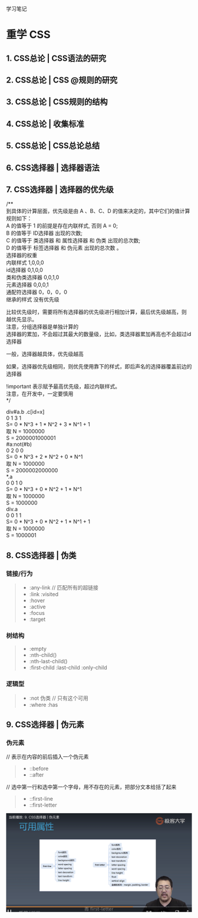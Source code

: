 学习笔记  

# 重学 CSS  

## 1. CSS总论 | CSS语法的研究  

## 2. CSS总论 | CSS @规则的研究  

## 3. CSS总论 | CSS规则的结构  

## 4. CSS总论 | 收集标准  

## 5. CSS总论 | CSS总论总结  

## 6. CSS选择器 | 选择器语法  

## 7. CSS选择器 | 选择器的优先级  

/**  
到具体的计算层⾯，优先级是由 A 、B、C、D 的值来决定的，其中它们的值计算规则如下：  
A 的值等于 1 的前提是存在内联样式, 否则 A = 0;  
B 的值等于 ID选择器 出现的次数;  
C 的值等于 类选择器 和 属性选择器 和 伪类 出现的总次数;  
D 的值等于 标签选择器 和 伪元素 出现的总次数 。  
选择器的权重  
   内联样式          1,0,0,0  
   id选择器          0,1,0,0  
   类和伪类选择器     0,0,1,0  
   元素选择器         0,0,0,1  
   通配符选择器         0，0，0，0  
   继承的样式         没有优先级  
   
   比较优先级时，需要将所有选择器的优先级进行相加计算，最后优先级越高，则 越优先显示。  
   注意，分组选择器是单独计算的  
   选择器的累加，不会超过其最大的数量级，比如，类选择器累加再高也不会超过id选择器  
   
   一般，选择器越具体，优先级越高  
   
   如果，选择器优先级相同，则优先使用靠下的样式，即后声名的选择器覆盖前边的选择器  
   
   !important 表示赋予最高优先级，超过内联样式。  
      注意，在开发中，一定要慎用  
*/

div#a.b .c[id=x]   
0 1 3 1   
S= 0 * N^3 + 1 * N^2 + 3 * N^1 + 1  
取 N = 1000000  
S = 2000001000001  
#a:not(#b)   
0 2 0 0   
S= 0 * N^3 + 2 * N^2 + 0 * N^1   
取 N = 1000000  
S = 2000002000000  
*.a   
0 0 1 0   
S= 0 * N^3 + 0 * N^2 + 1 * N^1   
取 N = 1000000  
S = 1000000  
div.a   
0 0 1 1  
S= 0 * N^3 + 0 * N^2 + 1 * N^1 + 1  
取 N = 1000000  
S = 1000001  

## 8. CSS选择器 | 伪类  

### 链接/行为  

> + :any-link  // 匹配所有的超链接  
> + :link :visited  
> + :hover  
> + :active  
> + :focus  
> + :target  

### 树结构  

> + :empty  
> + :nth-child()  
> + :nth-last-child()  
> + :first-child  :last-child  :only-child  

### 逻辑型  

> + :not 伪类  // 只有这个可用  
> + :where :has  

## 9. CSS选择器 | 伪元素  

### 伪元素  

// 表示在内容的前后插入一个伪元素  

> + ::before  
> + ::after  

// 选中第一行和选中第一个字母，用不存在的元素，把部分文本给括了起来  
  
> + ::first-line  
> + ::first-letter  

![可用属性](./image/可用属性.png "可用属性")  
